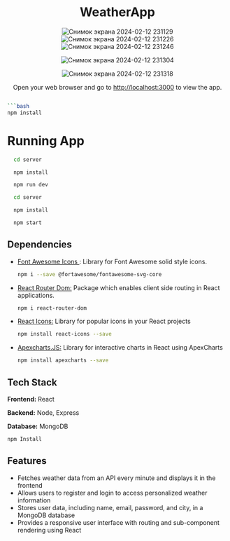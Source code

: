 <div align="center">

# WeatherApp
![Снимок экрана 2024-02-12 231129](https://github.com/dana1111112/WeatherApp/assets/123153439/6f1daaee-9a94-4eed-829a-cfd9d7e64567)
![Снимок экрана 2024-02-12 231226](https://github.com/dana1111112/WeatherApp/assets/123153439/9757c16a-f68c-412e-9a2b-1a0e03174ced)
![Снимок экрана 2024-02-12 231246](https://github.com/dana1111112/WeatherApp/assets/123153439/da58df26-ace8-4fd8-b7b9-8d50d09ecacc)

![Снимок экрана 2024-02-12 231304](https://github.com/dana1111112/WeatherApp/assets/123153439/afa07df1-96e2-4edd-a5ef-73e320cd055a)

![Снимок экрана 2024-02-12 231318](https://github.com/dana1111112/WeatherApp/assets/123153439/84e468bc-d7eb-4ff2-bf87-4b929c4caa94)



Open your web browser and go to [http://localhost:3000](http://localhost:3000) to view the app.



</div>








```bash

```bash
npm install
```

# Running App


```bash
  cd server
```

```bash
  npm install
```

```bash
  npm run dev
```


```bash
  cd server
```

```bash
  npm install
```

```bash
  npm start
```

## Dependencies
- <a href = 'https://fontawesome.com/start'> Font Awesome Icons <a/>: Library for Font Awesome solid style icons.
    ```bash
    npm i --save @fortawesome/fontawesome-svg-core
    ```
- <a href = 'https://www.npmjs.com/package/react-router-dom'> React Router Dom:</a> Package which enables client side routing in React applications.
    ```bash
    npm i react-router-dom
    ```
- <a href ='https://react-icons.github.io/react-icons/icons?name=wi'>React Icons:</a> Library for popular icons in your React projects
   ```bash
  npm install react-icons --save
  ```

- <a href ='https://apexcharts.com/docs/react-charts/'>Apexcharts.JS:</a> Library for interactive charts in React using ApexCharts
  ```bash
  npm install apexcharts --save
  ```



## Tech Stack

**Frontend:** React

**Backend:** Node, Express 

**Database:** MongoDB



```bash
npm Install
```
    

## Features

- Fetches weather data from an API every minute and displays it in the frontend
- Allows users to register and login to access personalized weather information
- Stores user data, including name, email, password, and city, in a MongoDB database
- Provides a responsive user interface with routing and sub-component rendering using React




